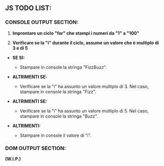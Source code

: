 ## **JS TODO LIST:**

### **CONSOLE OUTPUT SECTION:**

1. **Improntare un ciclo "for" che stampi i numeri da "1" a "100"**

1. **Verificare se la "i" durante il ciclo, assume un valore che è multiplo di 3 e di 5**

- **SE SI:**
    - Stampare in console la stringa "FizzBuzz".

- **ALTRIMENTI SE:**

    - Verificare se la "i" ha assunto un valore multiplo di 3. Nel caso, stampare in console la stringa "Fizz".
    
- **ALTRIMENTI SE:**
    
     - Verificare se la "i" ha assunto un  valore multiplo di 5. Nel caso, stampare in console la stringa "Buzz".
    
- **ALTRIMENTI:**
        
    - Stampare in console il valore di "i".


### DOM OUTPUT SECTION:

**(W.I.P.)**